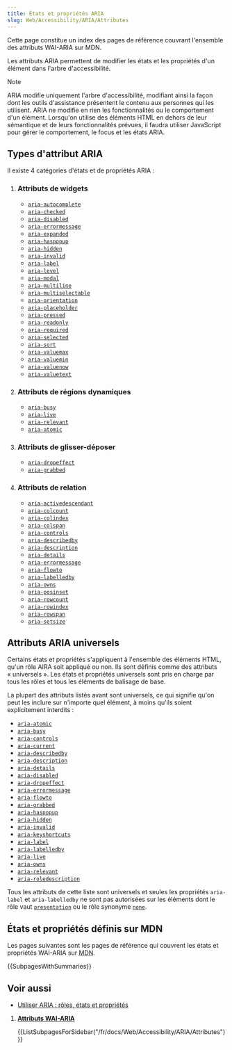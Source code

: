 ```yaml
---
title: États et propriétés ARIA
slug: Web/Accessibility/ARIA/Attributes
---
```


Cette page constitue un index des pages de référence couvrant l'ensemble des attributs WAI-ARIA sur MDN.

Les attributs ARIA permettent de modifier les états et les propriétés d'un élément dans l'arbre d'accessibilité.

> [!NOTE]
> ARIA modifie uniquement l'arbre d'accessibilité, modifiant ainsi la façon dont les outils d'assistance présentent le contenu aux personnes qui les utilisent. ARIA ne modifie en rien les fonctionnalités ou le comportement d'un élément. Lorsqu'on utilise des éléments HTML en dehors de leur sémantique et de leurs fonctionnalités prévues, il faudra utiliser JavaScript pour gérer le comportement, le focus et les états ARIA.

## Types d'attribut ARIA

Il existe 4 catégories d'états et de propriétés ARIA&nbsp;:

1. ### Attributs de widgets
   - [`aria-autocomplete`](/fr/docs/Web/Accessibility/ARIA/Attributes/aria-autocomplete)
   - [`aria-checked`](/fr/docs/Web/Accessibility/ARIA/Attributes/aria-checked)
   - [`aria-disabled`](/fr/docs/Web/Accessibility/ARIA/Attributes/aria-disabled)
   - [`aria-errormessage`](/fr/docs/Web/Accessibility/ARIA/Attributes/aria-errormessage)
   - [`aria-expanded`](/fr/docs/Web/Accessibility/ARIA/Attributes/aria-expanded)
   - [`aria-haspopup`](/fr/docs/Web/Accessibility/ARIA/Attributes/aria-haspopup)
   - [`aria-hidden`](/fr/docs/Web/Accessibility/ARIA/Attributes/aria-hidden)
   - [`aria-invalid`](/fr/docs/Web/Accessibility/ARIA/Attributes/aria-invalid)
   - [`aria-label`](/fr/docs/Web/Accessibility/ARIA/Attributes/aria-label)
   - [`aria-level`](/fr/docs/Web/Accessibility/ARIA/Attributes/aria-level)
   - [`aria-modal`](/fr/docs/Web/Accessibility/ARIA/Attributes/aria-modal)
   - [`aria-multiline`](/fr/docs/Web/Accessibility/ARIA/Attributes/aria-multiline)
   - [`aria-multiselectable`](/fr/docs/Web/Accessibility/ARIA/Attributes/aria-multiselectable)
   - [`aria-orientation`](/fr/docs/Web/Accessibility/ARIA/Attributes/aria-orientation)
   - [`aria-placeholder`](/fr/docs/Web/Accessibility/ARIA/Attributes/aria-placeholder)
   - [`aria-pressed`](/fr/docs/Web/Accessibility/ARIA/Attributes/aria-pressed)
   - [`aria-readonly`](/fr/docs/Web/Accessibility/ARIA/Attributes/aria-readonly)
   - [`aria-required`](/fr/docs/Web/Accessibility/ARIA/Attributes/aria-required)
   - [`aria-selected`](/fr/docs/Web/Accessibility/ARIA/Attributes/aria-selected)
   - [`aria-sort`](/fr/docs/Web/Accessibility/ARIA/Attributes/aria-sort)
   - [`aria-valuemax`](/fr/docs/Web/Accessibility/ARIA/Attributes/aria-valuemax)
   - [`aria-valuemin`](/fr/docs/Web/Accessibility/ARIA/Attributes/aria-valuemin)
   - [`aria-valuenow`](/fr/docs/Web/Accessibility/ARIA/Attributes/aria-valuenow)
   - [`aria-valuetext`](/fr/docs/Web/Accessibility/ARIA/Attributes/aria-valuetext)

2. ### Attributs de régions dynamiques
   - [`aria-busy`](/fr/docs/Web/Accessibility/ARIA/Attributes/aria-busy)
   - [`aria-live`](/fr/docs/Web/Accessibility/ARIA/Attributes/aria-live)
   - [`aria-relevant`](/fr/docs/Web/Accessibility/ARIA/Attributes/aria-relevant)
   - [`aria-atomic`](/fr/docs/Web/Accessibility/ARIA/Attributes/aria-atomic)

3. ### Attributs de glisser-déposer
   - [`aria-dropeffect`](/fr/docs/Web/Accessibility/ARIA/Attributes/aria-dropeffect)
   - [`aria-grabbed`](/fr/docs/Web/Accessibility/ARIA/Attributes/aria-grabbed)

4. ### Attributs de relation
   - [`aria-activedescendant`](/fr/docs/Web/Accessibility/ARIA/Attributes/aria-activedescendant)
   - [`aria-colcount`](/fr/docs/Web/Accessibility/ARIA/Attributes/aria-colcount)
   - [`aria-colindex`](/fr/docs/Web/Accessibility/ARIA/Attributes/aria-colindex)
   - [`aria-colspan`](/fr/docs/Web/Accessibility/ARIA/Attributes/aria-colspan)
   - [`aria-controls`](/fr/docs/Web/Accessibility/ARIA/Attributes/aria-controls)
   - [`aria-describedby`](/fr/docs/Web/Accessibility/ARIA/Attributes/aria-describedby)
   - [`aria-description`](/fr/docs/Web/Accessibility/ARIA/Attributes/aria-description)
   - [`aria-details`](/fr/docs/Web/Accessibility/ARIA/Attributes/aria-details)
   - [`aria-errormessage`](/fr/docs/Web/Accessibility/ARIA/Attributes/aria-errormessage)
   - [`aria-flowto`](/fr/docs/Web/Accessibility/ARIA/Attributes/aria-flowto)
   - [`aria-labelledby`](/fr/docs/Web/Accessibility/ARIA/Attributes/aria-labelledby)
   - [`aria-owns`](/fr/docs/Web/Accessibility/ARIA/Attributes/aria-owns)
   - [`aria-posinset`](/fr/docs/Web/Accessibility/ARIA/Attributes/aria-posinset)
   - [`aria-rowcount`](/fr/docs/Web/Accessibility/ARIA/Attributes/aria-rowcount)
   - [`aria-rowindex`](/fr/docs/Web/Accessibility/ARIA/Attributes/aria-rowindex)
   - [`aria-rowspan`](/fr/docs/Web/Accessibility/ARIA/Attributes/aria-rowspan)
   - [`aria-setsize`](/fr/docs/Web/Accessibility/ARIA/Attributes/aria-setsize)

## Attributs ARIA universels

Certains états et propriétés s'appliquent à l'ensemble des éléments HTML, qu'un rôle AIRA soit appliqué ou non. Ils sont définis comme des attributs «&nbsp;universels&nbsp;». Les états et propriétés universels sont pris en charge par tous les rôles et tous les éléments de balisage de base.

La plupart des attributs listés avant sont universels, ce qui signifie qu'on peut les inclure sur n'importe quel élément, à moins qu'ils soient explicitement interdits&nbsp;:

- [`aria-atomic`](/fr/docs/Web/Accessibility/ARIA/Attributes/aria-atomic)
- [`aria-busy`](/fr/docs/Web/Accessibility/ARIA/Attributes/aria-busy)
- [`aria-controls`](/fr/docs/Web/Accessibility/ARIA/Attributes/aria-controls)
- [`aria-current`](/fr/docs/Web/Accessibility/ARIA/Attributes/aria-current)
- [`aria-describedby`](/fr/docs/Web/Accessibility/ARIA/Attributes/aria-describedby)
- [`aria-description`](/fr/docs/Web/Accessibility/ARIA/Attributes/aria-description)
- [`aria-details`](/fr/docs/Web/Accessibility/ARIA/Attributes/aria-details)
- [`aria-disabled`](/fr/docs/Web/Accessibility/ARIA/Attributes/aria-disabled)
- [`aria-dropeffect`](/fr/docs/Web/Accessibility/ARIA/Attributes/aria-dropeffect)
- [`aria-errormessage`](/fr/docs/Web/Accessibility/ARIA/Attributes/aria-errormessage)
- [`aria-flowto`](/fr/docs/Web/Accessibility/ARIA/Attributes/aria-flowto)
- [`aria-grabbed`](/fr/docs/Web/Accessibility/ARIA/Attributes/aria-grabbed)
- [`aria-haspopup`](/fr/docs/Web/Accessibility/ARIA/Attributes/aria-haspopup)
- [`aria-hidden`](/fr/docs/Web/Accessibility/ARIA/Attributes/aria-hidden)
- [`aria-invalid`](/fr/docs/Web/Accessibility/ARIA/Attributes/aria-invalid)
- [`aria-keyshortcuts`](/fr/docs/Web/Accessibility/ARIA/Attributes/aria-keyshortcuts)
- [`aria-label`](/fr/docs/Web/Accessibility/ARIA/Attributes/aria-label)
- [`aria-labelledby`](/fr/docs/Web/Accessibility/ARIA/Attributes/aria-labelledby)
- [`aria-live`](/fr/docs/Web/Accessibility/ARIA/Attributes/aria-live)
- [`aria-owns`](/fr/docs/Web/Accessibility/ARIA/Attributes/aria-owns)
- [`aria-relevant`](/fr/docs/Web/Accessibility/ARIA/Attributes/aria-relevant)
- [`aria-roledescription`](/fr/docs/Web/Accessibility/ARIA/Attributes/aria-roledescription)

Tous les attributs de cette liste sont universels et seules les propriétés `aria-label` et `aria-labelledby` ne sont pas autorisées sur les éléments dont le rôle vaut [`presentation`](/fr/docs/Web/Accessibility/ARIA/Roles/presentation_role) ou le rôle synonyme [`none`](/fr/docs/Web/Accessibility/ARIA/Roles/none_role).

## États et propriétés définis sur MDN

Les pages suivantes sont les pages de référence qui couvrent les états et propriétés WAI-ARIA sur <abbr title="Mozilla Developer Network">MDN</abbr>.

{{SubpagesWithSummaries}}

## Voir aussi

- [Utiliser ARIA&nbsp;: rôles, états et propriétés](/fr/docs/Web/Accessibility/ARIA/ARIA_Techniques)

<section id="Quick_links">

1. [**Attributs WAI-ARIA**](/fr/docs/Web/Accessibility/ARIA/Attributes)

   {{ListSubpagesForSidebar("/fr/docs/Web/Accessibility/ARIA/Attributes")}}

</section>
